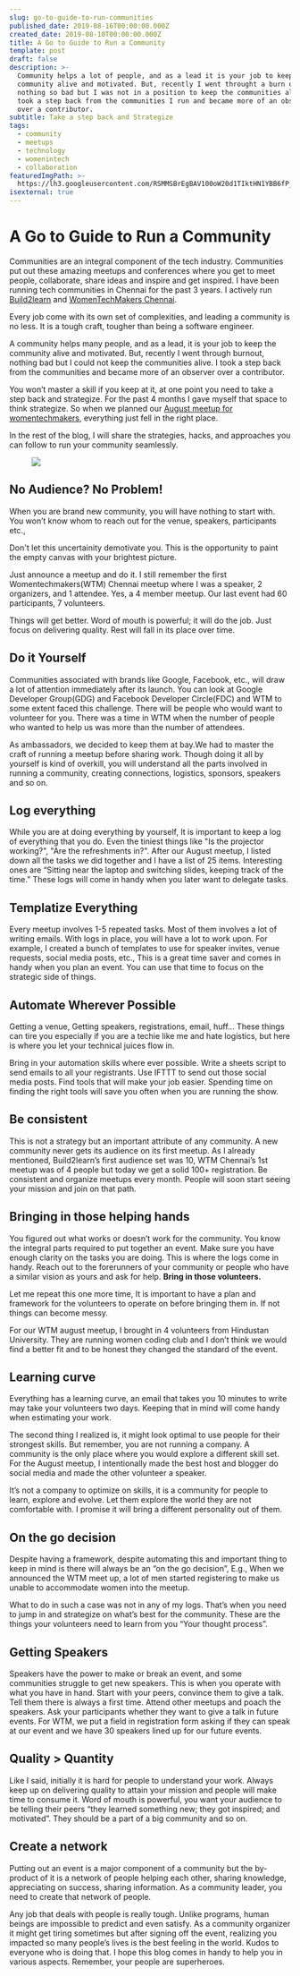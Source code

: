 ```yaml
---
slug: go-to-guide-to-run-communities
published_date: 2019-08-16T00:00:00.000Z
created_date: 2019-08-10T00:00:00.000Z
title: A Go to Guide to Run a Community
template: post
draft: false
description: >-
  Community helps a lot of people, and as a lead it is your job to keep the
  community alive and motivated. But, recently I went throught a burn out,
  nothing so bad but I was not in a position to keep the communities alive. I
  took a step back from the communities I run and became more of an observer
  over a contributor. 
subtitle: Take a step back and Strategize
tags:
  - community
  - meetups
  - technology
  - womenintech
  - collaboration
featuredImgPath: >-
  https://lh3.googleusercontent.com/RSMMSBrEgBAV100oW20d1TIktHN1YBB6fP_4IjRH7uAYz8QDrJ_p_BBJJKvKs6AHeOKhc3kvOWbOTpmy5ehqGOykrXkFqMlcGlmAjyy7NWhVgRclhh5o8HWR2CJ7A8pzsyqz_EelgwDS6wYIxevGOhrZOSIFq0oRET1so51vqa9kGt3JOw653PkduL-0HVuSZB0PcyWFHZ4stOlNY-JMa551yLOVerwnkahEzD5y5ZHg4Txc4LSUtmli0lMtB_Hxhdh3f_pmvYSLBnXez5YyrsQa_dZSDagqNPgt0101RzrVBu8TdRnnNczGCGPQrbQYTTtw_lQ4EIVy55oHCVZrBf-vyFSatYWV9NYVjErUWPt7ziOER7gdlEtwHNth57K214lSGkkUv8GxMlPI9qiyWqiuSrXcPMDR86Rw3QBDrjsb2l5J7CFIF8T30x8G2tMBJDNYDndFcH9d-wMVpVhQNGcnUkj-0fhCvc487rNucErg096gcB0Ky0phGJ7PmRn4QtuXy1PagO0Z200LAKeLv5GgkD7XmQGGiBzHnqKW_RynNzJwR8qZGAIxdD-SCa01eadVDSJniKfFzhysV-WSXTEewICajHiufjxLki8u7WYDrIJOUhVlZhYybHBBqxunrU4CldbbCR5LdFVklRrrN7xifkMR9-qAuAONJJWY5FYt3yGchfJf-iwArRHBT5bg-ud0X0n1gGsJYpzBBsyIj3iRIw=w1052-h789-no
isexternal: true
---
```



# A Go to Guide to Run a Community

Communities are an integral component of the tech industry. Communities put out these amazing meetups and conferences where you get to meet people, collaborate, share ideas and inspire and get inspired. I have been running tech communities in Chennai for the past 3 years. I actively run [Build2learn](build2learn.in) and [WomenTechMakers Chennai](twitter.com/wtmchennai).

Every job come with its own set of complexities, and leading a community is no less. It is a tough craft, tougher than being a software engineer.

A community helps many people, and as a lead, it is your job to keep the community alive and motivated. But, recently I went through burnout, nothing bad but I could not keep the communities alive. I took a step back from the communities and became more of an observer over a contributor. 

You won’t master a skill if you keep at it, at one point you need to take a step back and strategize. For the past 4 months I gave myself that space to think strategize. So when we planned our [August meetup for womentechmakers](twitter.com/wtmchennai), everything just fell in the right place. 

In the rest of the blog, I will share the strategies, hacks, and approaches you can follow to run your community seamlessly. 

<figure>

![](https://lh3.googleusercontent.com/RSMMSBrEgBAV100oW20d1TIktHN1YBB6fP_4IjRH7uAYz8QDrJ_p_BBJJKvKs6AHeOKhc3kvOWbOTpmy5ehqGOykrXkFqMlcGlmAjyy7NWhVgRclhh5o8HWR2CJ7A8pzsyqz_EelgwDS6wYIxevGOhrZOSIFq0oRET1so51vqa9kGt3JOw653PkduL-0HVuSZB0PcyWFHZ4stOlNY-JMa551yLOVerwnkahEzD5y5ZHg4Txc4LSUtmli0lMtB_Hxhdh3f_pmvYSLBnXez5YyrsQa_dZSDagqNPgt0101RzrVBu8TdRnnNczGCGPQrbQYTTtw_lQ4EIVy55oHCVZrBf-vyFSatYWV9NYVjErUWPt7ziOER7gdlEtwHNth57K214lSGkkUv8GxMlPI9qiyWqiuSrXcPMDR86Rw3QBDrjsb2l5J7CFIF8T30x8G2tMBJDNYDndFcH9d-wMVpVhQNGcnUkj-0fhCvc487rNucErg096gcB0Ky0phGJ7PmRn4QtuXy1PagO0Z200LAKeLv5GgkD7XmQGGiBzHnqKW_RynNzJwR8qZGAIxdD-SCa01eadVDSJniKfFzhysV-WSXTEewICajHiufjxLki8u7WYDrIJOUhVlZhYybHBBqxunrU4CldbbCR5LdFVklRrrN7xifkMR9-qAuAONJJWY5FYt3yGchfJf-iwArRHBT5bg-ud0X0n1gGsJYpzBBsyIj3iRIw=w1052-h789-no)

</figure>


## No Audience? No Problem!
When you are brand new community, you will have nothing to start with. You won’t know whom to reach out for the venue, speakers, participants etc., 

Don't let this uncertainity demotivate you. This is the opportunity to paint the empty canvas with your brightest picture. 

Just announce a meetup and do it. I still remember the first Womentechmakers(WTM) Chennai meetup where I was a speaker, 2 organizers, and 1 attendee. Yes, a 4 member meetup. Our last event had 60 participants, 7 volunteers.

Things will get better. Word of mouth is powerful; it will do the job. Just focus on delivering quality. Rest will fall in its place over time.

## Do it Yourself

Communities associated with brands like Google, Facebook, etc., will draw a lot of attention immediately after its launch. You can look at Google Developer Group(GDG) and Facebook Developer Circle(FDC) and WTM to some extent faced this challenge. There will be people who would want to volunteer for you. There was a time in WTM when the number of people who wanted to help us was more than the number of attendees. 

As ambassadors, we decided to keep them at bay.We had to master the craft of running a meetup before sharing work. Though doing it all by yourself is kind of overkill, you will understand all the parts involved in running a community, creating connections, logistics, sponsors, speakers and so on.

## Log everything

While you are at doing everything by yourself, It is important to keep a log of everything that you do. Even the tiniest things like "Is the projector working?", "Are the refreshments in?". After our August meetup, I listed down all the tasks we did together and I have a list of 25 items. Interesting ones are “Sitting near the laptop and switching slides, keeping track of the time.”
These logs will come in handy when you later want to delegate tasks. 

## Templatize Everything

Every meetup involves 1-5 repeated tasks. Most of them involves a lot of writing emails. With logs in place, you will have a lot to work upon. For example, I created a bunch of templates to use for speaker invites, venue requests, social media posts, etc., This is a great time saver and comes in handy when you plan an event. You can use that time to focus on the strategic side of things.

## Automate Wherever Possible

Getting a venue, Getting speakers, registrations, email, huff... These things can tire you especially if you are a techie like me and hate logistics, but here is where you let your technical juices flow in. 

Bring in your automation skills where ever possible. Write a sheets script to send emails to all your registrants. Use IFTTT to send out those social media posts. Find tools that will make your job easier. Spending time on finding the right tools will save you often when you are running the show.

## Be consistent

This is not a strategy but an important attribute of any community. A new community never gets its audience on its first meetup. As I already mentioned, Build2learn’s first audience set was 10, WTM Chennai’s 1st meetup was of 4 people but today we get a solid 100+ registration. Be consistent and organize meetups every month. People will soon start seeing your mission and join on that path.

## Bringing in those helping hands

You figured out what works or doesn’t work for the community. You know the integral parts required to put together an event. Make sure you have enough clarity on the tasks you are doing. This is where the logs come in handy. Reach out to the forerunners of your community or people who have a similar vision as yours and ask for help. **Bring in those volunteers.**

Let me repeat this one more time, It is important to have a plan and framework for the volunteers to operate on before bringing them in. If not things can become messy.

For our WTM august meetup, I brought in 4 volunteers from Hindustan University. They are running women coding club and I don’t think we would find a better fit and to be honest they changed the standard of the event. 

## Learning curve

Everything has a learning curve, an email that takes you 10 minutes to write may take your volunteers two days. Keeping that in mind will come handy when estimating your work. 

The second thing I realized is, it might look optimal to use people for their strongest skills. But remember, you are not running a company. A community is the only place where you would explore a different skill set. For the August meetup, I intentionally made the best host and blogger do social media and made the other volunteer a speaker. 

It’s not a company to optimize on skills, it is a community for people to learn, explore and evolve. Let them explore the world they are not comfortable with. I promise it will bring a different personality out of them.

## On the go decision

Despite having a framework, despite automating this and important thing to keep in mind is there will always be an “on the go decision”, E.g., When we announced the WTM meet up, a lot of men started registering to make us unable to accommodate women into the meetup. 

What to do in such a case was not in any of my logs. That’s when you need to jump in and strategize on what’s best for the community. These are the things your volunteers need to learn from you “Your thought process”. 

## Getting Speakers

Speakers have the power to make or break an event, and some communities struggle to get new speakers. This is when you operate with what you have in hand. Start with your peers, convince them to give a talk. Tell them there is always a first time. Attend other meetups and poach the speakers. Ask your participants whether they want to give a talk in future events. For WTM, we put a field in registration form asking if they can speak at our event and we have 30 speakers lined up for our future events.

## Quality > Quantity

Like I said, initially it is hard for people to understand your work. Always keep up on delivering quality to attain your mission and people will make time to consume it. Word of mouth is powerful, you want your audience to be telling their peers “they learned something new; they got inspired; and motivated”. They should be a part of a big community and so on.

## Create a network

Putting out an event is a major component of a community but the by-product of it is a network of people helping each other, sharing knowledge, appreciating on success, sharing information. As a community leader, you need to create that network of people.

Any job that deals with people is really tough. Unlike programs, human beings are impossible to predict and even satisfy. As a community organizer it might get tiring sometimes but after signing off the event,  realizing you impacted so many people’s lives is the best feeling in the world. Kudos to everyone who is doing that. I hope this blog comes in handy to help you in various aspects. Remember, your people are superheroes.

